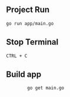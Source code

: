 ## Project Run
```bash
go run app/main.go
```

## Stop Terminal
```bash
CTRL + C
```

## Build app
```bash
        go get main.go
```
